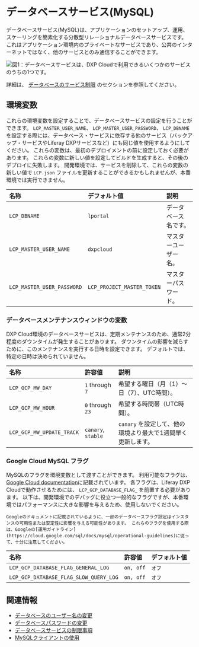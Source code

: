 # データベースサービス(MySQL)

データベースサービス(MySQL)は、アプリケーションのセットアップ、運用、スケーリングを簡素化する分散型リレーショナルデータベースサービスです。 これはアプリケーション環境内のプライベートなサービスであり、公共のインターネットではなく、他のサービスとのみ通信することができます。

![図1：データベースサービスは、DXP Cloudで利用できるいくつかのサービスのうちの1つです。](./database-service/images/01.png)

詳細は、 [データベースのサービス制限](../../reference/platform-limitations.md#database-service) のセクションを参照してください。

## 環境変数

これらの環境変数を設定することで、データベースサービスの設定を行うことができます。 `LCP_MASTER_USER_NAME`、 `LCP_MASTER_USER_PASSWORD`、 `LCP_DBNAME`を設定する際には、データベース・サービスに依存する他のサービス（バックアップ・サービスやLiferay DXPサービスなど）にも同じ値を使用するようにしてください。 これらの変数は、最初のデプロイメントの前に設定しておく必要があります。 これらの変数に新しい値を設定してビルドを生成すると、その後のデプロイに失敗します。 開発環境では、サービスを削除して、これらの変数の新しい値で `LCP.json` ファイルを更新することができるかもしれませんが、本番環境では実行できません。

| 名称                         | デフォルト値                     | 説明         |
|:-------------------------- |:-------------------------- |:---------- |
| `LCP_DBNAME`               | `lportal`                  | データベース名です。 |
| `LCP_MASTER_USER_NAME`     | `dxpcloud`                 | マスターユーザー名。 |
| `LCP_MASTER_USER_PASSWORD` | `LCP_PROJECT_MASTER_TOKEN` | マスターパスワード。 |

### データベースメンテナンスウィンドウの変数

DXP Cloud環境のデータベースサービスは、定期メンテナンスのため、通常2分程度のダウンタイムが発生することがあります。 ダウンタイムの影響を減らすために、このメンテナンスを実行する日時を設定できます。 デフォルトでは、特定の日時は決められていません。

| 名称                        | 許容値                | 説明                                  |
|:------------------------- |:------------------ |:----------------------------------- |
| `LCP_GCP_MW_DAY`          | `1` through `7`    | 希望する曜日（月（1）〜日（7）、UTC時間）。            |
| `LCP_GCP_MW_HOUR`         | `0` through `23`   | 希望する時間帯（UTC時間）。                     |
| `LCP_GCP_MW_UPDATE_TRACK` | `canary`, `stable` | `canary` を設定して、他の環境より最大で1週間早く更新します。 |

### Google Cloud MySQL フラグ

MySQLのフラグを環境変数として渡すことができます。 利用可能なフラグは、 [Google Cloud documentation](https://cloud.google.com/sql/docs/mysql/flags)に記載されています。 各フラグは、Liferay DXP Cloudで動作させるためには、 `LCP_GCP_DATABASE_FLAG_` を前置する必要があります。 以下は、開発環境でのデバッグに役立つ一般的なフラグですが、本番環境ではパフォーマンスに大きな影響を与えるため、使用しないでください。

```{warning}
Googleのドキュメントに記載されているように、一部のデータベースフラグ設定はインスタンスの可用性または安定性に影響を与える可能性があります。 これらのフラグを使用する際は、Googleの[運用ガイドライン](https://cloud.google.com/sql/docs/mysql/operational-guidelines)に従って、十分に注意してください。
```

| 名称                                     | 許容値       | デフォルト値 |
|:-------------------------------------- |:--------- |:------ |
| `LCP_GCP_DATABASE_FLAG_GENERAL_LOG`    | `on, off` | `オフ`   |
| `LCP_GCP_DATABASE_FLAG_SLOW_QUERY_LOG` | `on, off` | `オフ`   |

## 関連情報

* [データベースのユーザー名の変更](./changing-your-database-username.md)
* [データベースパスワードの変更](./changing-your-database-password.md)
* [データベースサービスの制限事項](../../reference/platform-limitations.md#database-service)
* [MySQLクライアントの使用](../../using-the-liferay-dxp-service/using-the-mysql-client.md)
